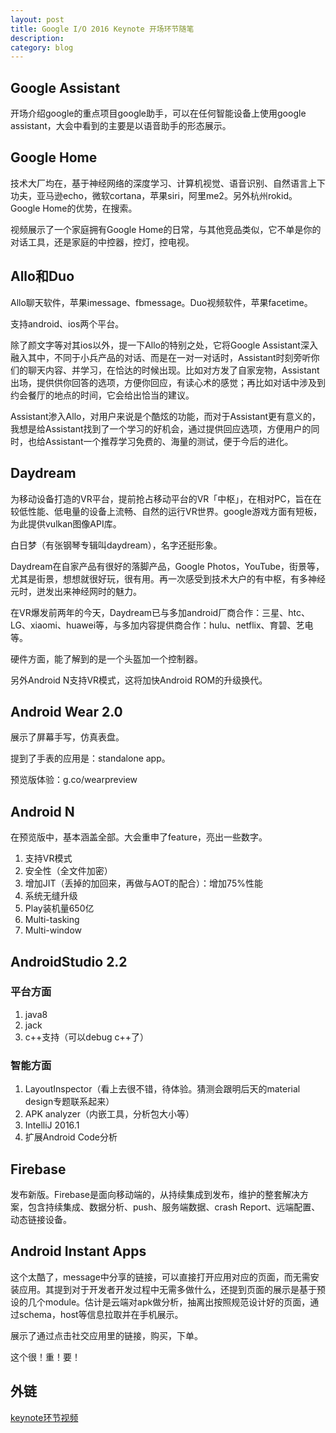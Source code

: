 ```yaml
---
layout: post
title: Google I/O 2016 Keynote 开场环节随笔
description: 
category: blog
---
```


## Google Assistant

开场介绍google的重点项目google助手，可以在任何智能设备上使用google assistant，大会中看到的主要是以语音助手的形态展示。

## Google Home

技术大厂均在，基于神经网络的深度学习、计算机视觉、语音识别、自然语言上下功夫，亚马逊echo，微软cortana，苹果siri，阿里me2。另外杭州rokid。Google Home的优势，在搜索。

视频展示了一个家庭拥有Google Home的日常，与其他竞品类似，它不单是你的对话工具，还是家庭的中控器，控灯，控电视。

## Allo和Duo

Allo聊天软件，苹果imessage、fbmessage。Duo视频软件，苹果facetime。

支持android、ios两个平台。

除了颜文字等对其ios以外，提一下Allo的特别之处，它将Google Assistant深入融入其中，不同于小兵产品的对话、而是在一对一对话时，Assistant时刻旁听你们的聊天内容、并学习，在恰达的时候出现。比如对方发了自家宠物，Assistant出场，提供供你回答的选项，方便你回应，有读心术的感觉；再比如对话中涉及到约会餐厅的地点的时间，它会给出恰当的建议。

Assistant渗入Allo，对用户来说是个酷炫的功能，而对于Assistant更有意义的，我想是给Assistant找到了一个学习的好机会，通过提供回应选项，方便用户的同时，也给Assistant一个推荐学习免费的、海量的测试，便于今后的进化。

## Daydream

为移动设备打造的VR平台，提前抢占移动平台的VR「中枢」，在相对PC，旨在在较低性能、低电量的设备上流畅、自然的运行VR世界。google游戏方面有短板，为此提供vulkan图像API库。

白日梦（有张钢琴专辑叫daydream），名字还挺形象。

Daydream在自家产品有很好的落脚产品，Google Photos，YouTube，街景等，尤其是街景，想想就很好玩，很有用。再一次感受到技术大户的有中枢，有多神经元时，迸发出来神经网时的魅力。

在VR爆发前两年的今天，Daydream已与多加android厂商合作：三星、htc、LG、xiaomi、huawei等，与多加内容提供商合作：hulu、netflix、育碧、艺电等。

硬件方面，能了解到的是一个头盔加一个控制器。

另外Android N支持VR模式，这将加快Android ROM的升级换代。

## Android Wear 2.0

展示了屏幕手写，仿真表盘。

提到了手表的应用是：standalone app。

预览版体验：g.co/wearpreview

## Android N

在预览版中，基本涵盖全部。大会重申了feature，亮出一些数字。

1. 支持VR模式
2. 安全性（全文件加密）
3. 增加JIT（丢掉的加回来，再做与AOT的配合）：增加75%性能
4. 系统无缝升级
5. Play装机量650亿
6. Multi-tasking
7. Multi-window

## AndroidStudio 2.2

### 平台方面

1. java8
2. jack
3. c++支持（可以debug c++了）

### 智能方面

1. LayoutInspector（看上去很不错，待体验。猜测会跟明后天的material design专题联系起来）
2. APK analyzer（内嵌工具，分析包大小等）
3. IntelliJ 2016.1
4. 扩展Android Code分析

## Firebase

发布新版。Firebase是面向移动端的，从持续集成到发布，维护的整套解决方案，包含持续集成、数据分析、push、服务端数据、crash Report、远端配置、动态链接设备。

## Android Instant Apps

这个太酷了，message中分享的链接，可以直接打开应用对应的页面，而无需安装应用。其提到对于开发者开发过程中无需多做什么，还提到页面的展示是基于预设的几个module。估计是云端对apk做分析，抽离出按照规范设计好的页面，通过schema，host等信息拉取并在手机展示。

展示了通过点击社交应用里的链接，购买，下单。

这个很！重！要！

## 外链

[keynote环节视频](https://events.google.com/io2016/schedule?filters=Live%20streamed&sid=__keynote__#day1/__keynote__)


[RogerAce]:    http://lirenlong.github.io  "RogerAce"
[heidy]:  http://zhihuidalian.com "Heidy"
